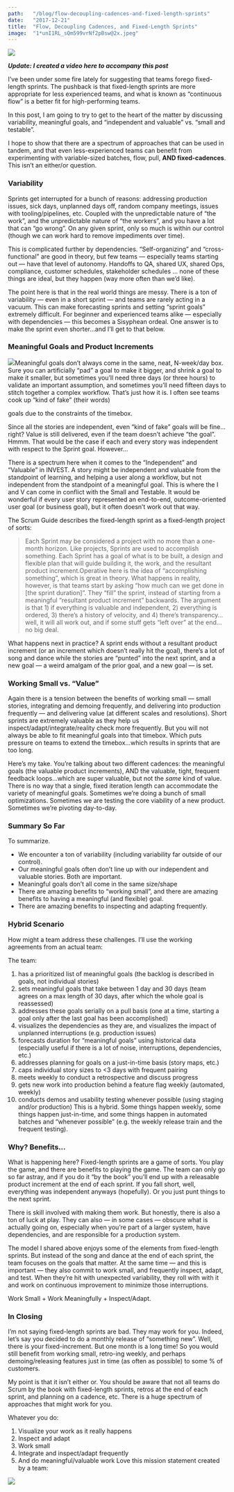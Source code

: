 ```yaml
---
path:	"/blog/flow-decoupling-cadences-and-fixed-length-sprints"
date:	"2017-12-21"
title:	"Flow, Decoupling Cadences, and Fixed-Length Sprints"
image:	"1*unI1RL_sQm599vrNf2pBsw@2x.jpeg"
---
```


![](/images/1*unI1RL_sQm599vrNf2pBsw@2x.jpeg)

***Update: I created a video here to accompany this post***

I’ve been under some fire lately for suggesting that teams forego fixed-length sprints. The pushback is that fixed-length sprints are more appropriate for less experienced teams, and what is known as “continuous flow” is a better fit for high-performing teams.

In this post, I am going to try to get to the heart of the matter by discussing variability, meaningful goals, and “independent and valuable” vs. “small and testable”.

I hope to show that there are a spectrum of approaches that can be used in tandem, and that even less-experienced teams can benefit from experimenting with variable-sized batches, flow, pull, **AND fixed-cadences**. This isn’t an either/or question.

### Variability

Sprints get interrupted for a bunch of reasons: addressing production issues, sick days, unplanned days off, random company meetings, issues with tooling/pipelines, etc. Coupled with the unpredictable nature of “the work”, and the unpredictable nature of “the workers”, and you have a lot that can “go wrong”. On any given sprint, only so much is within our control (though we can work hard to remove impediments over time).

This is complicated further by dependencies. “Self-organizing” and “cross-functional” are good in theory, but few teams — especially teams starting out — have that level of autonomy. Handoffs to QA, shared UX, shared Ops, compliance, customer schedules, stakeholder schedules … none of these things are ideal, but they happen (way more often than we’d like).

The point here is that in the real world things are messy. There is a ton of variability — even in a short sprint — and teams are rarely acting in a vacuum. This can make forecasting sprints and setting “sprint goals” extremely difficult. For beginner and experienced teams alike — especially with dependencies — this becomes a Sisyphean ordeal. One answer is to make the sprint even shorter…and I’ll get to that below.

### Meaningful Goals and Product Increments

![](/images/1*wumnf2zS4RQNoF_aV0F2Zg@2x.jpeg)Meaningful goals don’t always come in the same, neat, N-week/day box. Sure you can artificially “pad” a goal to make it bigger, and shrink a goal to make it smaller, but sometimes you’ll need three days (or three hours) to validate an important assumption, and sometimes you’ll need fifteen days to stitch together a complex workflow. That’s just how it is. I often see teams cook up “kind of fake” (their words)

 goals due to the constraints of the timebox.

Since all the stories are independent, even “kind of fake” goals will be fine…right? Value is still delivered, even if the team doesn’t achieve “the goal”. Hmmm. That would be the case if each and every story was independent with respect to the Sprint goal. However…

There is a spectrum here when it comes to the “Independent” and “Valuable” in INVEST. A story might be independent and valuable from the standpoint of learning, and helping a user along a workflow, but not independent from the standpoint of a meaningful goal. This is where the I and V can come in conflict with the Small and Testable. It would be wonderful if every user story represented an end-to-end, outcome-oriented user goal (or business goal), but it often doesn’t work out that way.

The Scrum Guide describes the fixed-length sprint as a fixed-length project of sorts:


> Each Sprint may be considered a project with no more than a one-month horizon. Like projects, Sprints are used to accomplish something. Each Sprint has a goal of what is to be built, a design and flexible plan that will guide building it, the work, and the resultant product increment.Operative here is the idea of “accomplishing something”, which is great in theory. What happens in reality, however, is that teams start by asking “how much can we get done in [the sprint duration]”. They “fill” the sprint, instead of starting from a meaningful “resultant product increment” backwards. The argument is that 1) if everything is valuable and independent, 2) everything is ordered, 3) there’s a history of velocity, and 4) there’s transparency… well, it will all work out, and if some stuff gets “left over” at the end…no big deal.

What happens next in practice? A sprint ends without a resultant product increment (or an increment which doesn’t really hit the goal), there’s a lot of song and dance while the stories are “punted” into the next sprint, and a new goal — a weird amalgam of the prior goal, and a new goal — is set.

### Working Small vs. “Value”

Again there is a tension between the benefits of working small — small stories, integrating and demoing frequently, and delivering into production frequently — and delivering value (at different scales and resolutions). Short sprints are extremely valuable as they help us inspect/adapt/integrate/reality check more frequently. But you will not always be able to fit meaningful goals into that timebox. Which puts pressure on teams to extend the timebox…which results in sprints that are too long.

Here’s my take. You’re talking about two different cadences: the meaningful goals (the valuable product increments), AND the valuable, tight, frequent feedback loops…which are super valuable, but not the *same* kind of value. There is no way that a single, fixed iteration length can accommodate the variety of meaningful goals. Sometimes we’re doing a bunch of small optimizations. Sometimes we are testing the core viability of a new product. Sometimes we’re pivoting day-to-day.

### Summary So Far

To summarize.

* We encounter a ton of variability (including variability far outside of our control).
* Our meaningful goals often don’t line up with our independent and valuable stories. Both are important.
* Meaningful goals don’t all come in the same size/shape
* There are amazing benefits to “working small”, and there are amazing benefits to having a meaningful (and flexible) goal.
* There are amazing benefits to inspecting and adapting frequently.
### Hybrid Scenario

How might a team address these challenges. I’ll use the working agreements from an actual team:

The team:

1. has a prioritized list of meaningful goals (the backlog is described in goals, not individual stories)
2. sets meaningful goals that take between 1 day and 30 days (team agrees on a max length of 30 days, after which the whole goal is reassessed)
3. addresses these goals serially on a pull basis (one at a time, starting a goal only after the last goal has been accomplished)
4. visualizes the dependencies as they are, and visualizes the impact of unplanned interruptions (e.g. production issues)
5. forecasts duration for “meaningful goals” using historical data (especially useful if there is a lot of noise, interruptions, dependencies, etc.)
6. addresses planning for goals on a just-in-time basis (story maps, etc.)
7. caps individual story sizes to <3 days with frequent pairing
8. meets weekly to conduct a retrospective and discuss progress
9. gets new work into production behind a feature flag weekly (automated, weekly)
10. conducts demos and usability testing whenever possible (using staging and/or production)
This is a hybrid. Some things happen weekly, some things happen just-in-time, and some things happen in automated batches and “whenever possible” (e.g. the weekly release train and the frequent testing).

### Why? Benefits…

What is happening here? Fixed-length sprints are a game of sorts. You play the game, and there are benefits to playing the game. The team can only go so far astray, and if you do it “by the book” you’ll end up with a releasable product increment at the end of each sprint. If you fall short, well, everything was independent anyways (hopefully). Or you just punt things to the next sprint.

There is skill involved with making them work. But honestly, there is also a ton of luck at play. They can also — in some cases — obscure what is actually going on, especially when you’re part of a larger system, have dependencies, and are responsible for a production system.

The model I shared above enjoys some of the elements from fixed-length sprints. But instead of the song and dance at the end of each sprint, the team focuses on the goals that matter. At the same time — and this is important — they also commit to work small, and frequently inspect, adapt, and test. When they’re hit with unexpected variability, they roll with with it and work on continuous improvement to minimize those interruptions.

Work Small + Work Meaningfully + Inspect/Adapt.

### In Closing

I’m not saying fixed-length sprints are bad. They may work for you. Indeed, let’s say you decided to do a monthly release of “something new”. Well, there is your fixed-increment. But one month is a long time! So you would still benefit from working small, retro-ing weekly, and perhaps demoing/releasing features just in time (as often as possible) to some % of customers.

My point is that it isn’t either or. You should be aware that not all teams do Scrum by the book with fixed-length sprints, retros at the end of each sprint, and planning on a cadence, etc. There is a huge spectrum of approaches that might work for you.

Whatever you do:

1. Visualize your work as it really happens
2. Inspect and adapt
3. Work small
4. Integrate and inspect/adapt frequently
5. And do meaningful/valuable work
Love this mission statement created by a team:

![](/images/1*2V8W32vLsc6Pr0lkuXaSBw@2x.jpeg)